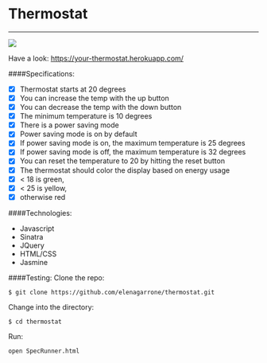 Thermostat
==========
----

<img src='http://i57.tinypic.com/14mc0pj.jpg'>

Have a look: https://your-thermostat.herokuapp.com/

####Specifications:

- [X] Thermostat starts at 20 degrees
- [X] You can increase the temp with the up button
- [X] You can decrease the temp with the down button
- [X] The minimum temperature is 10 degrees
- [X] There is a power saving mode
- [X] Power saving mode is on by default
- [X] If power saving mode is on, the maximum temperature is 25 degrees
- [X] If power saving mode is off, the maximum temperature is 32 degrees
- [X] You can reset the temperature to 20 by hitting the reset button
- [X] The thermostat should color the display based on energy usage
- [X] < 18 is green,
- [X] < 25 is yellow,
- [X] otherwise red

####Technologies:
- Javascript
- Sinatra
- JQuery
- HTML/CSS
- Jasmine

####Testing:
Clone the repo:
```shell
$ git clone https://github.com/elenagarrone/thermostat.git
```
Change into the directory:
```shell
$ cd thermostat
```
Run:
```shell
open SpecRunner.html
```